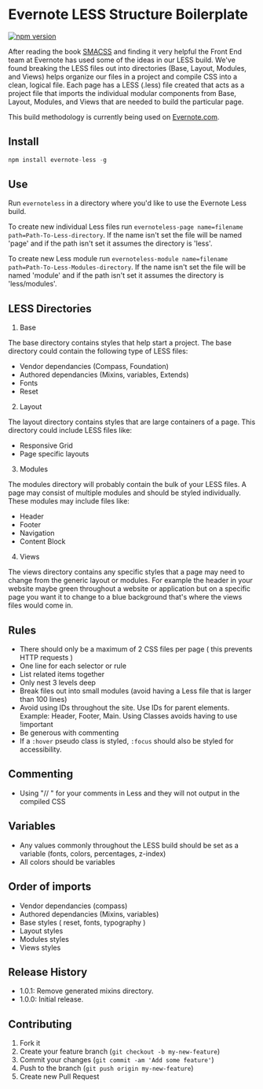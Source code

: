 # Evernote LESS Structure Boilerplate

[![npm version](https://badge.fury.io/js/evernote-less.svg)](http://badge.fury.io/js/evernote-less)

After reading the book [SMACSS](http://smacss.com/) and finding it very helpful the Front End team at Evernote has used some of the ideas in our LESS build. We've found breaking the LESS files out into directories (Base, Layout, Modules, and Views) helps organize our files in a project and compile CSS into a clean, logical file. Each page has a LESS (.less) file created that acts as a project file that imports the individual modular components from Base, Layout, Modules, and Views that are needed to build the particular page.

This build methodology is currently being used on [Evernote.com](https://evernote.com).

## Install

```js
npm install evernote-less -g
```

## Use
Run ```evernoteless``` in a directory where you'd like to use the Evernote Less build.

To create new individual Less files run ```evernoteless-page name=filename path=Path-To-Less-directory```. If the name isn't set the file will be named 'page' and if the path isn't set it assumes the directory is 'less'.

To create new Less module run ```evernoteless-module name=filename path=Path-To-Less-Modules-directory```. If the name isn't set the file will be named 'module' and if the path isn't set it assumes the directory is 'less/modules'.

LESS Directories
----------

1.  Base

  The base directory contains styles that help start a project. The base directory could contain the following type of LESS files:
  * Vendor dependancies (Compass, Foundation)
  * Authored dependancies (Mixins, variables, Extends)
  * Fonts
  * Reset

2.  Layout

  The layout directory contains styles that are large containers of a page. This directory could include LESS files like:
  * Responsive Grid
  * Page specific layouts

3.  Modules

  The modules directory will probably contain the bulk of your LESS files. A page may consist of multiple modules and should be styled individually. These modules may include files like:
  * Header
  * Footer
  * Navigation
  * Content Block

4.  Views

  The views directory contains any specific styles that a page may need to change from the generic layout or modules. For example the header in your website maybe green throughout a website or application but on a specific page you want it to change to a blue background that's where the views files would come in.

## Rules

  - There should only be a maximum of 2 CSS files per page ( this prevents HTTP requests )
  - One line for each selector or rule
  - List related items together
  - Only nest 3 levels deep
  - Break files out into small modules (avoid having a Less file that is larger than 100 lines)
  - Avoid using IDs throughout the site. Use IDs for parent elements. Example: Header, Footer, Main. Using Classes avoids having to use !important 
  - Be generous with commenting
  - If a ```:hover``` pseudo class is styled, ```:focus``` should also be styled for accessibility.

## Commenting
  - Using "// " for your comments in Less and they will not output in the compiled CSS


## Variables
  - Any values commonly throughout the LESS build should be set as a variable (fonts, colors, percentages, z-index)
  - All colors should be variables


## Order of imports
  - Vendor dependancies (compass)
  - Authored dependancies (Mixins, variables)
  - Base styles ( reset, fonts, typography )
  - Layout styles
  - Modules styles
  - Views styles

## Release History
* 1.0.1: Remove generated mixins directory.
* 1.0.0: Initial release.

## Contributing

1. Fork it
2. Create your feature branch (`git checkout -b my-new-feature`)
3. Commit your changes (`git commit -am 'Add some feature'`)
4. Push to the branch (`git push origin my-new-feature`)
5. Create new Pull Request

